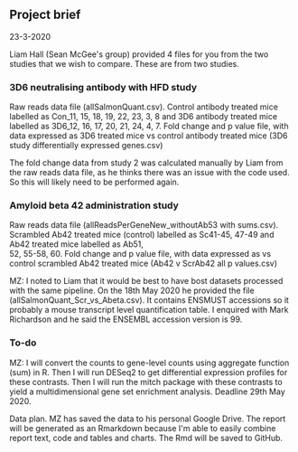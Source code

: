 ## Project brief

23-3-2020

Liam Hall (Sean McGee's group) provided 4 files for you from the two studies that we wish
to compare. These are from two studies.

### 3D6 neutralising antibody with HFD study
Raw reads data file (allSalmonQuant.csv). Control antibody treated mice labelled as 
Con_11, 15, 18, 19, 22, 23, 3, 8 and 3D6 antibody treated mice labelled as 3D6_12, 16, 
17, 20, 21, 24, 4, 7.
Fold change and p value file, with data expressed as 3D6 treated mice vs control antibody
treated mice (3D6 study differentially expressed genes.csv)

The fold change data from study 2 was calculated manually by Liam from the raw reads data
file, as he thinks there was an issue with the code used. So this will likely need to be
performed again.
 
### Amyloid beta 42 administration study
Raw reads data file (allReadsPerGeneNew_withoutAb53 with sums.csv). Scrambled Ab42 
treated mice (control) labelled as Sc41-45, 47-49 and Ab42 treated mice labelled as Ab51,  
52, 55-58, 60.
Fold change and p value file, with data expressed as vs control scrambled Ab42 treated 
mice (Ab42 v ScrAb42 all p values.csv)

MZ: I noted to Liam that it would be best to have bost datasets processed with the same
pipeline. On the 18th May 2020 he provided the file (allSalmonQuant_Scr_vs_Abeta.csv).
It contains ENSMUST accessions so it probably a mouse transcript level quantification
table. I enquired with Mark Richardson and he said the ENSEMBL accession version is 99.

### To-do

MZ: I will convert the counts to gene-level counts using aggregate function (sum) in R.
Then I will run DESeq2 to get differential expression profiles for these contrasts. Then
I will run the mitch package with these contrasts to yield a multidimensional gene set
enrichment analysis. Deadline 29th May 2020.

Data plan. MZ has saved the data to his personal Google Drive. The report will be generated
as an Rmarkdown because I'm able to easily combine report text, code and tables and charts.
The Rmd will be saved to GitHub.
